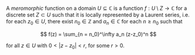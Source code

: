 A *meromorphic* function on a domain $U \subseteq \mathbb{C}$ is a function $f: U \setminus Z \to \mathbb{C}$ for a discrete set $Z\subset U$ such that it is locally represented by a Laurent series, i.e. for each $z_0 \in U$, there exist $n_0 \in \mathbb{Z}$ and $a_n \in \mathbb C$ for each $n \geq n_0$ such that

$$
f(z) = \sum_{n = n_0}^\infty a_n (z-z_0)^n
$$

for all $z \in U$ with $0 < |z-z_0| < r$, for some $r > 0$.
